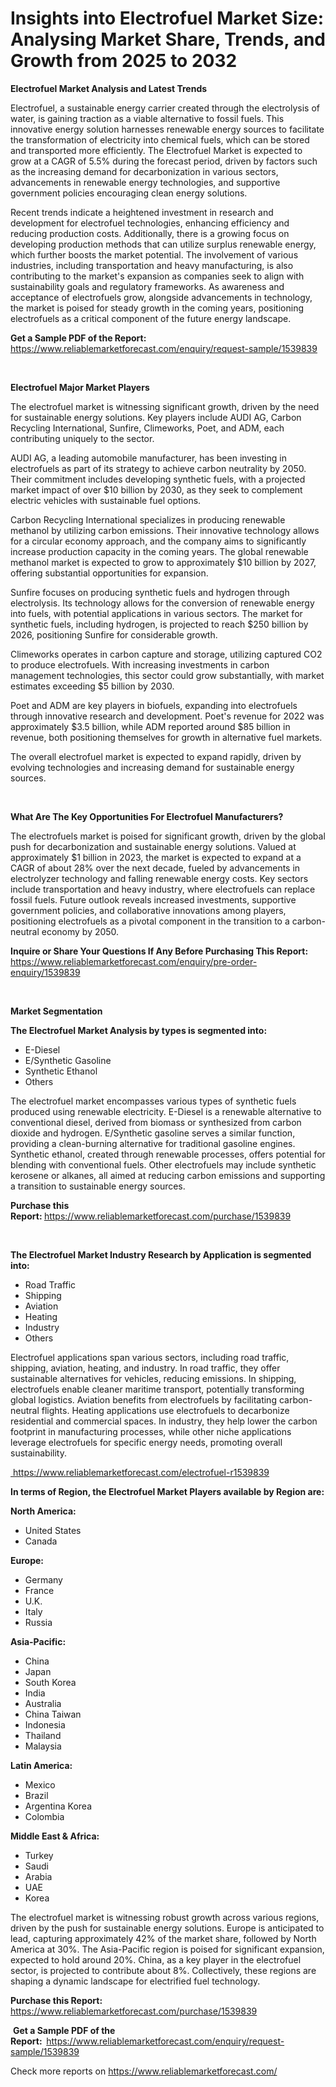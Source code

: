 <p><h1>Insights into Electrofuel Market Size: Analysing Market Share, Trends, and Growth from 2025 to 2032</h1></p><p><strong>Electrofuel Market Analysis and Latest Trends</strong></p>
<p><p>Electrofuel, a sustainable energy carrier created through the electrolysis of water, is gaining traction as a viable alternative to fossil fuels. This innovative energy solution harnesses renewable energy sources to facilitate the transformation of electricity into chemical fuels, which can be stored and transported more efficiently. The Electrofuel Market is expected to grow at a CAGR of 5.5% during the forecast period, driven by factors such as the increasing demand for decarbonization in various sectors, advancements in renewable energy technologies, and supportive government policies encouraging clean energy solutions.</p><p>Recent trends indicate a heightened investment in research and development for electrofuel technologies, enhancing efficiency and reducing production costs. Additionally, there is a growing focus on developing production methods that can utilize surplus renewable energy, which further boosts the market potential. The involvement of various industries, including transportation and heavy manufacturing, is also contributing to the market's expansion as companies seek to align with sustainability goals and regulatory frameworks. As awareness and acceptance of electrofuels grow, alongside advancements in technology, the market is poised for steady growth in the coming years, positioning electrofuels as a critical component of the future energy landscape.</p></p>
<p><strong>Get a Sample PDF of the Report:&nbsp;</strong> <a href="https://www.reliablemarketforecast.com/enquiry/request-sample/1539839?utm_campaign=2015&utm_medium=2&utm_source=Github&utm_content=ia&utm_term=30012025&utm_id=electrofuel">https://www.reliablemarketforecast.com/enquiry/request-sample/1539839</a></p>
<p>&nbsp;</p>
<p><strong>Electrofuel Major Market Players</strong></p>
<p><p>The electrofuel market is witnessing significant growth, driven by the need for sustainable energy solutions. Key players include AUDI AG, Carbon Recycling International, Sunfire, Climeworks, Poet, and ADM, each contributing uniquely to the sector.</p><p>AUDI AG, a leading automobile manufacturer, has been investing in electrofuels as part of its strategy to achieve carbon neutrality by 2050. Their commitment includes developing synthetic fuels, with a projected market impact of over $10 billion by 2030, as they seek to complement electric vehicles with sustainable fuel options.</p><p>Carbon Recycling International specializes in producing renewable methanol by utilizing carbon emissions. Their innovative technology allows for a circular economy approach, and the company aims to significantly increase production capacity in the coming years. The global renewable methanol market is expected to grow to approximately $10 billion by 2027, offering substantial opportunities for expansion.</p><p>Sunfire focuses on producing synthetic fuels and hydrogen through electrolysis. Its technology allows for the conversion of renewable energy into fuels, with potential applications in various sectors. The market for synthetic fuels, including hydrogen, is projected to reach $250 billion by 2026, positioning Sunfire for considerable growth.</p><p>Climeworks operates in carbon capture and storage, utilizing captured CO2 to produce electrofuels. With increasing investments in carbon management technologies, this sector could grow substantially, with market estimates exceeding $5 billion by 2030.</p><p>Poet and ADM are key players in biofuels, expanding into electrofuels through innovative research and development. Poet's revenue for 2022 was approximately $3.5 billion, while ADM reported around $85 billion in revenue, both positioning themselves for growth in alternative fuel markets.</p><p>The overall electrofuel market is expected to expand rapidly, driven by evolving technologies and increasing demand for sustainable energy sources.</p></p>
<p>&nbsp;</p>
<p><strong>What Are The Key Opportunities For Electrofuel Manufacturers?</strong></p>
<p><p>The electrofuels market is poised for significant growth, driven by the global push for decarbonization and sustainable energy solutions. Valued at approximately $1 billion in 2023, the market is expected to expand at a CAGR of about 28% over the next decade, fueled by advancements in electrolyzer technology and falling renewable energy costs. Key sectors include transportation and heavy industry, where electrofuels can replace fossil fuels. Future outlook reveals increased investments, supportive government policies, and collaborative innovations among players, positioning electrofuels as a pivotal component in the transition to a carbon-neutral economy by 2050.</p></p>
<p><strong>Inquire or Share Your Questions If Any Before Purchasing This Report:</strong> <a href="https://www.reliablemarketforecast.com/enquiry/pre-order-enquiry/1539839?utm_campaign=2015&utm_medium=2&utm_source=Github&utm_content=ia&utm_term=30012025&utm_id=electrofuel">https://www.reliablemarketforecast.com/enquiry/pre-order-enquiry/1539839</a></p>
<p>&nbsp;</p>
<p><strong>Market Segmentation</strong></p>
<p><strong>The Electrofuel Market Analysis by types is segmented into:</strong></p>
<p><ul><li>E-Diesel</li><li>E/Synthetic Gasoline</li><li>Synthetic Ethanol</li><li>Others</li></ul></p>
<p><p>The electrofuel market encompasses various types of synthetic fuels produced using renewable electricity. E-Diesel is a renewable alternative to conventional diesel, derived from biomass or synthesized from carbon dioxide and hydrogen. E/Synthetic gasoline serves a similar function, providing a clean-burning alternative for traditional gasoline engines. Synthetic ethanol, created through renewable processes, offers potential for blending with conventional fuels. Other electrofuels may include synthetic kerosene or alkanes, all aimed at reducing carbon emissions and supporting a transition to sustainable energy sources.</p></p>
<p><strong>Purchase this Report:&nbsp;</strong><a href="https://www.reliablemarketforecast.com/purchase/1539839?utm_campaign=2015&utm_medium=2&utm_source=Github&utm_content=ia&utm_term=30012025&utm_id=electrofuel">https://www.reliablemarketforecast.com/purchase/1539839</a></p>
<p>&nbsp;</p>
<p><strong>The Electrofuel Market Industry Research by Application is segmented into:</strong></p>
<p><ul><li>Road Traffic</li><li>Shipping</li><li>Aviation</li><li>Heating</li><li>Industry</li><li>Others</li></ul></p>
<p><p>Electrofuel applications span various sectors, including road traffic, shipping, aviation, heating, and industry. In road traffic, they offer sustainable alternatives for vehicles, reducing emissions. In shipping, electrofuels enable cleaner maritime transport, potentially transforming global logistics. Aviation benefits from electrofuels by facilitating carbon-neutral flights. Heating applications use electrofuels to decarbonize residential and commercial spaces. In industry, they help lower the carbon footprint in manufacturing processes, while other niche applications leverage electrofuels for specific energy needs, promoting overall sustainability.</p></p>
<p><a href="https://www.reliablemarketforecast.com/electrofuel-r1539839?utm_campaign=2015&utm_medium=2&utm_source=Github&utm_content=ia&utm_term=30012025&utm_id=electrofuel">&nbsp;https://www.reliablemarketforecast.com/electrofuel-r1539839</a></p>
<p><strong>In terms of Region, the Electrofuel Market Players available by Region are:</strong></p>
<p>
    <p> <strong> North America: </strong>
        <ul>
            <li>United States</li>
            <li>Canada</li>
        </ul>
        </p> 
    <p> <strong> Europe: </strong>
        <ul>
            <li>Germany</li>
            <li>France</li>
            <li>U.K.</li>
            <li>Italy</li>
            <li>Russia</li>
        </ul>
        </p> 
    <p> <strong> Asia-Pacific: </strong>
        <ul>
            <li>China</li>
            <li>Japan</li>
            <li>South Korea</li>
            <li>India</li>
            <li>Australia</li>
            <li>China Taiwan</li>
            <li>Indonesia</li>
            <li>Thailand</li>
            <li>Malaysia</li>
        </ul>
        </p> 
    <p> <strong> Latin America: </strong>
        <ul>
            <li>Mexico</li>
            <li>Brazil</li>
            <li>Argentina Korea</li>
            <li>Colombia</li>
        </ul>
        </p> 
    <p> <strong> Middle East & Africa: </strong>
        <ul>
            <li>Turkey</li>
            <li>Saudi</li>
            <li>Arabia</li>
            <li>UAE</li>
            <li>Korea</li>
        </ul>
    </p>
    </p>
<p><p>The electrofuel market is witnessing robust growth across various regions, driven by the push for sustainable energy solutions. Europe is anticipated to lead, capturing approximately 42% of the market share, followed by North America at 30%. The Asia-Pacific region is poised for significant expansion, expected to hold around 20%. China, as a key player in the electrofuel sector, is projected to contribute about 8%. Collectively, these regions are shaping a dynamic landscape for electrified fuel technology.</p></p>
<p><strong>Purchase this Report: </strong><a href="https://www.reliablemarketforecast.com/purchase/1539839?utm_campaign=2015&utm_medium=2&utm_source=Github&utm_content=ia&utm_term=30012025&utm_id=electrofuel">https://www.reliablemarketforecast.com/purchase/1539839</a></p>
<p>&nbsp;<strong>Get a Sample PDF of the Report:&nbsp;&nbsp;</strong><a href="https://www.reliablemarketforecast.com/enquiry/request-sample/1539839?utm_campaign=2015&utm_medium=2&utm_source=Github&utm_content=ia&utm_term=30012025&utm_id=electrofuel">https://www.reliablemarketforecast.com/enquiry/request-sample/1539839</a></p>
<p><strong></strong></p>
<p>Check more reports on <a href="https://www.reliablemarketforecast.com/?utm_campaign=2015&utm_medium=2&utm_source=Github&utm_content=ia&utm_term=30012025&utm_id=electrofuel">https://www.reliablemarketforecast.com/</a></p>